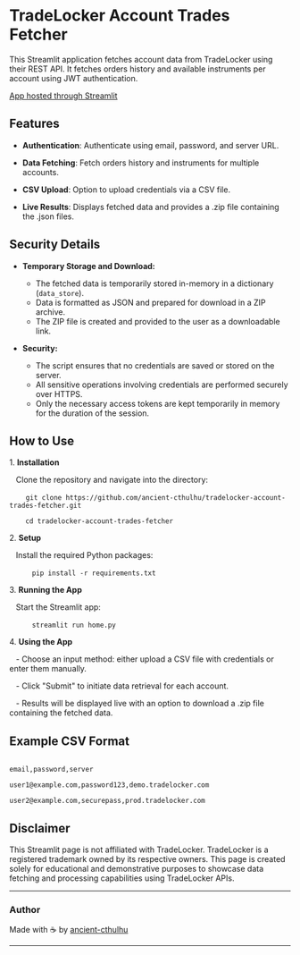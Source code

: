 # TradeLocker Account Trades Fetcher

This Streamlit application fetches account data from TradeLocker using their REST API. It fetches orders history and available instruments per account using JWT authentication.

[App hosted through Streamlit](https://tradelocker-atf.streamlit.app/)

## Features

- **Authentication**: Authenticate using email, password, and server URL.

- **Data Fetching**: Fetch orders history and instruments for multiple accounts.
 
- **CSV Upload**: Option to upload credentials via a CSV file.

- **Live Results**: Displays fetched data and provides a .zip file containing the .json files. 
 
## Security Details

- **Temporary Storage and Download:**

    -   The fetched data is temporarily stored in-memory in a dictionary (`data_store`).
    -   Data is formatted as JSON and prepared for download in a ZIP archive.
    -   The ZIP file is created and provided to the user as a downloadable link.
 
-   **Security:**
  
    -   The script ensures that no credentials are saved or stored on the server.
    -   All sensitive operations involving credentials are performed securely over HTTPS.
    -   Only the necessary access tokens are kept temporarily in memory for the duration of the session.

## How to Use

1\. **Installation**

   Clone the repository and navigate into the directory:

   ``
   git clone https://github.com/ancient-cthulhu/tradelocker-account-trades-fetcher.git
   ``
   
   ``
   cd tradelocker-account-trades-fetcher
   ``

2\. **Setup**

   Install the required Python packages:

   ```
   pip install -r requirements.txt
   ```

3\. **Running the App**

   Start the Streamlit app:

   ```
   streamlit run home.py
   ```

4\. **Using the App**

   - Choose an input method: either upload a CSV file with credentials or enter them manually.

   - Click "Submit" to initiate data retrieval for each account.

   - Results will be displayed live with an option to download a .zip file containing the fetched data.

## Example CSV Format

```

email,password,server

user1@example.com,password123,demo.tradelocker.com

user2@example.com,securepass,prod.tradelocker.com

```

## Disclaimer

This Streamlit page is not affiliated with TradeLocker. TradeLocker is a registered trademark owned by its respective owners. This page is created solely for educational and demonstrative purposes to showcase data fetching and processing capabilities using TradeLocker APIs.

---

### Author

Made with ☕ by [ancient-cthulhu](https://github.com/ancient-cthulhu)

---
